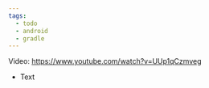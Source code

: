 ```yaml
---
tags:
  - todo
  - android
  - gradle
---
```

Video: https://www.youtube.com/watch?v=UUp1qCzmveg
- Text
